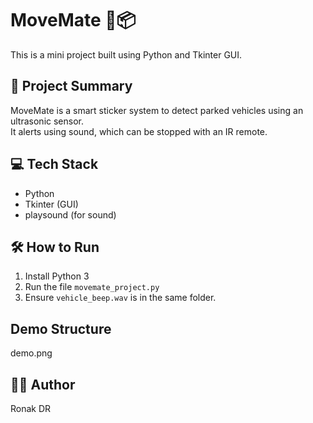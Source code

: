# MoveMate 🚗📦

This is a mini project built using Python and Tkinter GUI.

## 📌 Project Summary
MoveMate is a smart sticker system to detect parked vehicles using an ultrasonic sensor.  
It alerts using sound, which can be stopped with an IR remote.

## 💻 Tech Stack
- Python
- Tkinter (GUI)
- playsound (for sound)

## 🛠 How to Run
1. Install Python 3
2. Run the file `movemate_project.py`
3. Ensure `vehicle_beep.wav` is in the same folder.

## Demo Structure
   demo.png

## 🙋‍♂️ Author
Ronak DR
